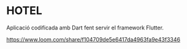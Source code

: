 # HOTEL

Aplicació codificada amb Dart fent servir el framework Flutter.

https://www.loom.com/share/f104709de5e6417da4963fa9e43f3346
